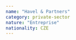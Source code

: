 ```yaml
---
name: "Havel & Partners"
category: private-sector
nature: "Entreprise"
nationality: CZE
---
```

    